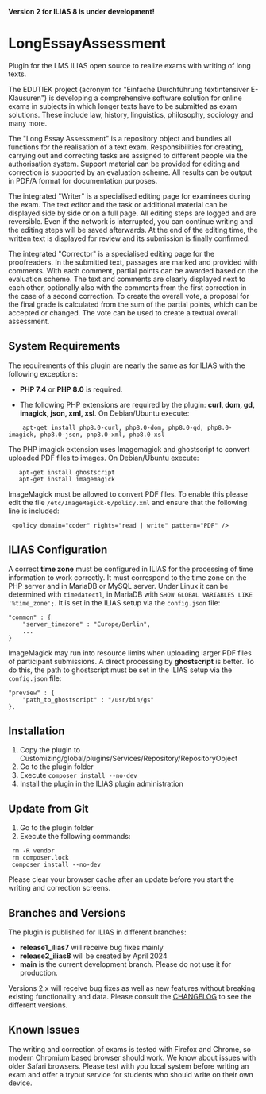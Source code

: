**Version 2 for ILIAS 8 is under development!**


# LongEssayAssessment
Plugin for the LMS ILIAS open source to realize exams with writing of long texts.

The EDUTIEK project (acronym for "Einfache Durchführung textintensiver E-Klausuren") is developing a comprehensive software solution for online exams in subjects in which longer texts have to be submitted as exam solutions. These include law, history, linguistics, philosophy, sociology and many more.

The "Long Essay Assessment" is a repository object and bundles all functions for the realisation of a text exam. Responsibilities for creating, carrying out and correcting tasks are assigned to different people via the authorisation system. Support material can be provided for editing and correction is supported by an evaluation scheme. All results can be output in PDF/A format for documentation purposes.

The integrated "Writer" is a specialised editing page for examinees during the exam. The text editor and the task or additional material can be displayed side by side or on a full page. All editing steps are logged and are reversible. Even if the network is interrupted, you can continue writing and the editing steps will be saved afterwards. At the end of the editing time, the written text is displayed for review and its submission is finally confirmed.

The integrated "Corrector" is a specialised editing page for the proofreaders. In the submitted text, passages are marked and provided with comments. With each comment, partial points can be awarded based on the evaluation scheme. The text and comments are clearly displayed next to each other, optionally also with the comments from the first correction in the case of a second correction. To create the overall vote, a proposal for the final grade is calculated from the sum of the partial points, which can be accepted or changed. The vote can be used to create a textual overall assessment.

## System Requirements

The requirements of this plugin are nearly the same as for ILIAS with the following exceptions:

* **PHP 7.4** or **PHP 8.0** is required. 

* The following PHP extensions are required by the plugin: **curl, dom, gd, imagick, json, xml, xsl**. On Debian/Ubuntu execute:

````
    apt-get install php8.0-curl, php8.0-dom, php8.0-gd, php8.0-imagick, php8.0-json, php8.0-xml, php8.0-xsl
````
The PHP imagick extension uses Imagemagick and ghostscript to convert uploaded PDF files to images. On Debian/Ubuntu execute:

 ````
    apt-get install ghostscript
    apt-get install imagemagick
````

ImageMagick must be allowed to convert PDF files. To enable this please edit the file `/etc/ImageMagick-6/policy.xml` and 
ensure that the following line is ìncluded:

````
 <policy domain="coder" rights="read | write" pattern="PDF" />
````

## ILIAS Configuration

A correct **time zone** must be configured in ILIAS for the processing of time information to work correctly. It must correspond to the time zone on the PHP server and in MariaDB or MySQL server. Under Linux it can be determined with `timedatectl`, in MariaDB with `SHOW GLOBAL VARIABLES LIKE '%time_zone';`.  It is set in the ILIAS setup via the `config.json` file:

``` 
"common" : {
    "server_timezone" : "Europe/Berlin",
    ...
}
```

ImageMagick may run into resource limits when uploading larger PDF files of participant submissions. A direct processing by **ghostscript** is better. To do this, the path to ghostscript must be set in the ILIAS setup via the `config.json` file:

```
"preview" : {
    "path_to_ghostscript" : "/usr/bin/gs"
},
```


## Installation

1. Copy the plugin to Customizing/global/plugins/Services/Repository/RepositoryObject
2. Go to the plugin folder
3. Execute ````composer install --no-dev````
4. Install the plugin in the ILIAS plugin administration

## Update from Git

1. Go to the plugin folder
2. Execute the following commands:
````
 rm -R vendor
 rm composer.lock
 composer install --no-dev
````

Please clear your browser cache after an update before you start the writing and correction screens.

## Branches and Versions

The plugin is published for ILIAS in different branches:

* **release1_ilias7** will receive bug fixes mainly
* **release2_ilias8** will be created by April 2024
* **main** is the current development branch. Please do not use it for production.

Versions 2.x will receive bug fixes as well as new features without breaking existing functionality and data.
Please consult the [CHANGELOG](CHANGELOG.md) to see the different versions.

## Known Issues

The writing and correction of exams is tested with Firefox and Chrome, so modern Chromium based browser should work. We know about issues with older Safari browsers. Please test with you local system before writing an exam and offer a tryout service for students who should write on their own device.
